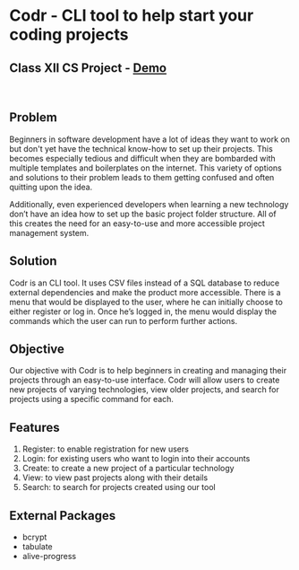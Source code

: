 # Codr - CLI tool to help start your coding projects

## Class XII CS Project - [Demo](https://github.com/gigabite-pro/codr)
<br>

## Problem
Beginners in software development have a lot of ideas they want to work on but don't yet have the technical know-how to set up their projects. This becomes especially tedious and difficult when they are bombarded with multiple templates and boilerplates on the internet. 
This variety of options and solutions to their problem leads to them getting confused and often quitting upon the idea. 

Additionally, even experienced developers when learning a new technology don’t have an idea how to set up the basic project folder structure. All of this creates the need for an easy-to-use and more accessible project management system.

## Solution
Codr is an CLI tool. It uses CSV files instead of a SQL database to reduce external dependencies and make the product more accessible. There is a menu that would be displayed to the user, where he can initially choose to either register or log in. Once he’s logged in, the menu would display the commands which the user can run to perform further actions.

## Objective
Our objective with Codr is to help beginners in creating and managing their projects through an easy-to-use interface. Codr will allow users to create new projects of varying technologies, view older projects, and search for projects using a specific command for each.

## Features
1. Register: to enable registration for new users<br>
2. Login: for existing users who want to login into their accounts<br>
3. Create: to create a new project of a particular technology<br>
4. View: to view past projects along with their details<br>
5. Search: to search for projects created using our tool<br>

## External Packages
- bcrypt
- tabulate
- alive-progress